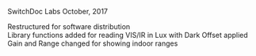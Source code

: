 SwitchDoc Labs October, 2017

Restructured for software distribution <BR>
Library functions added for reading VIS/IR in Lux with Dark Offset applied <BR>
Gain and Range changed for showing indoor ranges<BR>


